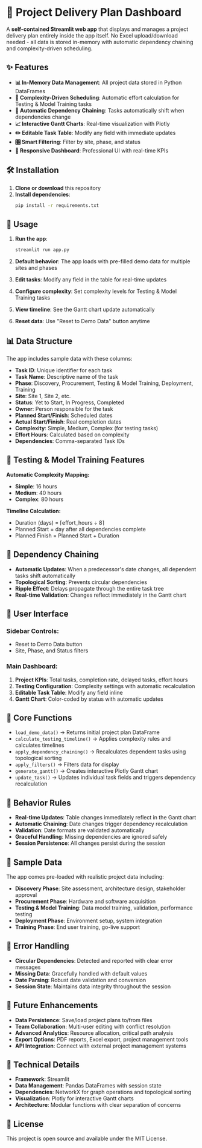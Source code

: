 # 🚀 Project Delivery Plan Dashboard

A **self-contained Streamlit web app** that displays and manages a project delivery plan entirely inside the app itself. No Excel upload/download needed - all data is stored in-memory with automatic dependency chaining and complexity-driven scheduling.

## ✨ Features

- **📊 In-Memory Data Management**: All project data stored in Python DataFrames
- **🧪 Complexity-Driven Scheduling**: Automatic effort calculation for Testing & Model Training tasks
- **🔗 Automatic Dependency Chaining**: Tasks automatically shift when dependencies change
- **📈 Interactive Gantt Charts**: Real-time visualization with Plotly
- **✏️ Editable Task Table**: Modify any field with immediate updates
- **🎛️ Smart Filtering**: Filter by site, phase, and status
- **📱 Responsive Dashboard**: Professional UI with real-time KPIs

## 🛠️ Installation

1. **Clone or download** this repository
2. **Install dependencies**:
   ```bash
   pip install -r requirements.txt
   ```

## 🚀 Usage

1. **Run the app**:
   ```bash
   streamlit run app.py
   ```

2. **Default behavior**: The app loads with pre-filled demo data for multiple sites and phases
3. **Edit tasks**: Modify any field in the table for real-time updates
4. **Configure complexity**: Set complexity levels for Testing & Model Training tasks
5. **View timeline**: See the Gantt chart update automatically
6. **Reset data**: Use "Reset to Demo Data" button anytime

## 📊 Data Structure

The app includes sample data with these columns:
- **Task ID**: Unique identifier for each task
- **Task Name**: Descriptive name of the task
- **Phase**: Discovery, Procurement, Testing & Model Training, Deployment, Training
- **Site**: Site 1, Site 2, etc.
- **Status**: Yet to Start, In Progress, Completed
- **Owner**: Person responsible for the task
- **Planned Start/Finish**: Scheduled dates
- **Actual Start/Finish**: Real completion dates
- **Complexity**: Simple, Medium, Complex (for testing tasks)
- **Effort Hours**: Calculated based on complexity
- **Dependencies**: Comma-separated Task IDs

## 🧪 Testing & Model Training Features

**Automatic Complexity Mapping:**
- **Simple**: 16 hours
- **Medium**: 40 hours  
- **Complex**: 80 hours

**Timeline Calculation:**
- Duration (days) = ⌈effort_hours ÷ 8⌉
- Planned Start = day after all dependencies complete
- Planned Finish = Planned Start + Duration

## 🔗 Dependency Chaining

- **Automatic Updates**: When a predecessor's date changes, all dependent tasks shift automatically
- **Topological Sorting**: Prevents circular dependencies
- **Ripple Effect**: Delays propagate through the entire task tree
- **Real-time Validation**: Changes reflect immediately in the Gantt chart

## 🎨 User Interface

### **Sidebar Controls:**
- Reset to Demo Data button
- Site, Phase, and Status filters

### **Main Dashboard:**
1. **Project KPIs**: Total tasks, completion rate, delayed tasks, effort hours
2. **Testing Configuration**: Complexity settings with automatic recalculation
3. **Editable Task Table**: Modify any field inline
4. **Gantt Chart**: Color-coded by status with automatic updates

## 🔧 Core Functions

- `load_demo_data()` → Returns initial project plan DataFrame
- `calculate_testing_timeline()` → Applies complexity rules and calculates timelines
- `apply_dependency_chaining()` → Recalculates dependent tasks using topological sorting
- `apply_filters()` → Filters data for display
- `generate_gantt()` → Creates interactive Plotly Gantt chart
- `update_task()` → Updates individual task fields and triggers dependency recalculation

## 🎯 Behavior Rules

- **Real-time Updates**: Table changes immediately reflect in the Gantt chart
- **Automatic Chaining**: Date changes trigger dependency recalculation
- **Validation**: Date formats are validated automatically
- **Graceful Handling**: Missing dependencies are ignored safely
- **Session Persistence**: All changes persist during the session

## 📁 Sample Data

The app comes pre-loaded with realistic project data including:
- **Discovery Phase**: Site assessment, architecture design, stakeholder approval
- **Procurement Phase**: Hardware and software acquisition
- **Testing & Model Training**: Data model training, validation, performance testing
- **Deployment Phase**: Environment setup, system integration
- **Training Phase**: End user training, go-live support

## 🚨 Error Handling

- **Circular Dependencies**: Detected and reported with clear error messages
- **Missing Data**: Gracefully handled with default values
- **Date Parsing**: Robust date validation and conversion
- **Session State**: Maintains data integrity throughout the session

## 🔮 Future Enhancements

- **Data Persistence**: Save/load project plans to/from files
- **Team Collaboration**: Multi-user editing with conflict resolution
- **Advanced Analytics**: Resource allocation, critical path analysis
- **Export Options**: PDF reports, Excel export, project management tools
- **API Integration**: Connect with external project management systems

## 📝 Technical Details

- **Framework**: Streamlit
- **Data Management**: Pandas DataFrames with session state
- **Dependencies**: NetworkX for graph operations and topological sorting
- **Visualization**: Plotly for interactive Gantt charts
- **Architecture**: Modular functions with clear separation of concerns

## 📄 License

This project is open source and available under the MIT License. 